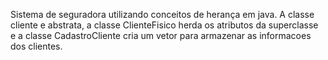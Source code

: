 Sistema de seguradora utilizando conceitos de herança em java.
A classe cliente e abstrata, a classe ClienteFisico herda os atributos da superclasse e a classe CadastroCliente cria um vetor para armazenar as informacoes dos clientes.
